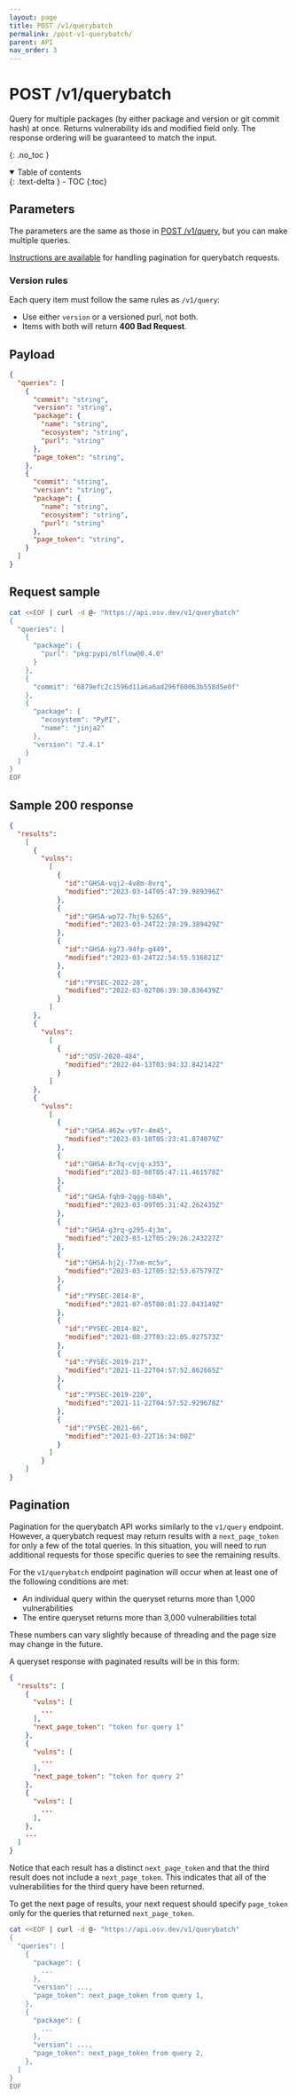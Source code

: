 ```yaml
---
layout: page
title: POST /v1/querybatch
permalink: /post-v1-querybatch/
parent: API
nav_order: 3
---
```

# POST /v1/querybatch
Query for multiple packages (by either package and version or git commit hash) at once. Returns vulnerability ids and modified field only. The response ordering will be guaranteed to match the input.

{: .no_toc }

<details open markdown="block">
  <summary>
    Table of contents
  </summary>
  {: .text-delta }
- TOC
{:toc}
</details>

## Parameters

The parameters are the same as those in [POST /v1/query](post-v1-query.md#parameters), but you can make multiple queries.

[Instructions are available](#pagination) for handling pagination for querybatch requests. 

### Version rules

Each query item must follow the same rules as `/v1/query`:
- Use either `version` or a versioned purl, not both.
- Items with both will return **400 Bad Request**.

## Payload
```json
{
  "queries": [
    {
      "commit": "string",
      "version": "string",
      "package": {
        "name": "string",
        "ecosystem": "string",
        "purl": "string"
      },
      "page_token": "string",
    }, 
    {
      "commit": "string",
      "version": "string",
      "package": {
        "name": "string",
        "ecosystem": "string",
        "purl": "string"
      },
      "page_token": "string",
    }
  ]
}
```

## Request sample

```bash
cat <<EOF | curl -d @- "https://api.osv.dev/v1/querybatch"
{
  "queries": [
    {
      "package": {
        "purl": "pkg:pypi/mlflow@0.4.0"
      }
    },
    {
      "commit": "6879efc2c1596d11a6a6ad296f80063b558d5e0f"
    },
    {
      "package": {
        "ecosystem": "PyPI",
        "name": "jinja2"
      },
      "version": "2.4.1"
    }
  ]
}
EOF
```

## Sample 200 response 
```json
{
  "results":
    [
      {
        "vulns":
          [
            {
              "id":"GHSA-vqj2-4v8m-8vrq",
              "modified":"2023-03-14T05:47:39.989396Z"
            },
            {
              "id":"GHSA-wp72-7hj9-5265",
              "modified":"2023-03-24T22:28:29.389429Z"
            },
            {
              "id":"GHSA-xg73-94fp-g449",
              "modified":"2023-03-24T22:54:55.516821Z"
            },
            {
              "id":"PYSEC-2022-28",
              "modified":"2022-03-02T06:39:30.836439Z"
            }
          ]
      },
      {
        "vulns":
          [
            {
              "id":"OSV-2020-484",
              "modified":"2022-04-13T03:04:32.842142Z"
            }
          ]
      },
      {
        "vulns":
          [
            {
              "id":"GHSA-462w-v97r-4m45",
              "modified":"2023-03-10T05:23:41.874079Z"
            },
            {
              "id":"GHSA-8r7q-cvjq-x353",
              "modified":"2023-03-08T05:47:11.461578Z"
            },
            {
              "id":"GHSA-fqh9-2qgg-h84h",
              "modified":"2023-03-09T05:31:42.262435Z"
            },
            {
              "id":"GHSA-g3rq-g295-4j3m",
              "modified":"2023-03-12T05:29:26.243227Z"
            },
            {
              "id":"GHSA-hj2j-77xm-mc5v",
              "modified":"2023-03-12T05:32:53.675797Z"
            },
            {
              "id":"PYSEC-2014-8",
              "modified":"2021-07-05T00:01:22.043149Z"
            },
            {
              "id":"PYSEC-2014-82",
              "modified":"2021-08-27T03:22:05.027573Z"
            },
            {
              "id":"PYSEC-2019-217",
              "modified":"2021-11-22T04:57:52.862665Z"
            },
            {
              "id":"PYSEC-2019-220",
              "modified":"2021-11-22T04:57:52.929678Z"
            },
            {
              "id":"PYSEC-2021-66",
              "modified":"2021-03-22T16:34:00Z"
            }
          ]
        }
    ]
}
```

## Pagination

Pagination for the querybatch API works similarly to the `v1/query` endpoint. However, a querybatch request may return results with a `next_page_token` for only a few of the total queries. In this situation, you will need to run additional requests  for those specific queries to see the remaining results.

For the `v1/querybatch` endpoint pagination will occur when at least one of the following conditions are met:
- An individual query within the queryset returns more than 1,000 vulnerabilities
- The entire queryset returns more than 3,000 vulnerabilities total

These numbers can vary slightly because of threading and the page size may change in the future. 

A queryset response with paginated results will be in this form:

```json
{
  "results": [
    {
      "vulns": [
        ...
      ],
      "next_page_token": "token for query 1"
    },
    {
      "vulns": [
        ...
      ],
      "next_page_token": "token for query 2"
    },
    {
      "vulns": [
        ...
      ],
    },
    ...
  ]
}
```
Notice that each result has a distinct `next_page_token` and that the third result does not include a `next_page_token`. This indicates that all of the vulnerabilities for the third query have been returned. 

To get the next page of results, your next request should specify `page_token` only for the queries that returned `next_page_token`. 

```bash
cat <<EOF | curl -d @- "https://api.osv.dev/v1/querybatch"
{
  "queries": [
    {
      "package": {
        ...
      },
      "version": ..., 
      "page_token": next_page_token from query 1,
    },
    {
      "package": {
        ...
      },
      "version": ...,
      "page_token": next_page_token from query 2,
    },
  ]
}
EOF
```
